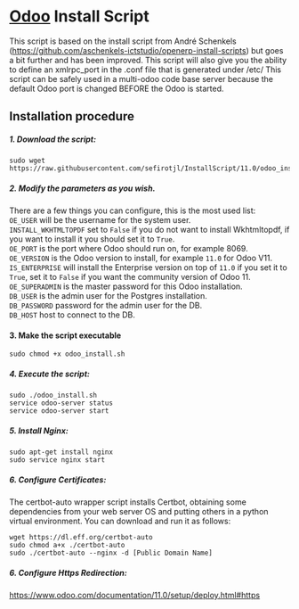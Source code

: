 # [Odoo](https://www.odoo.com "Odoo's Homepage") Install Script

This script is based on the install script from André Schenkels (https://github.com/aschenkels-ictstudio/openerp-install-scripts)
but goes a bit further and has been improved. This script will also give you the ability to define an xmlrpc_port in the .conf file that is generated under /etc/
This script can be safely used in a multi-odoo code base server because the default Odoo port is changed BEFORE the Odoo is started.

## Installation procedure

##### 1. Download the script:
```
sudo wget https://raw.githubusercontent.com/sefirotjl/InstallScript/11.0/odoo_install.sh
```
##### 2. Modify the parameters as you wish.
There are a few things you can configure, this is the most used list:<br/>
```OE_USER``` will be the username for the system user.<br/>
```INSTALL_WKHTMLTOPDF``` set to ```False``` if you do not want to install Wkhtmltopdf, if you want to install it you should set it to ```True```.<br/>
```OE_PORT``` is the port where Odoo should run on, for example 8069.<br/>
```OE_VERSION``` is the Odoo version to install, for example ```11.0``` for Odoo V11.<br/>
```IS_ENTERPRISE``` will install the Enterprise version on top of ```11.0``` if you set it to ```True```, set it to ```False``` if you want the community version of Odoo 11.<br/>
```OE_SUPERADMIN``` is the master password for this Odoo installation.<br/>
```DB_USER``` is the admin user for the Postgres installation.<br/>
```DB_PASSWORD``` password for the admin user for the DB.<br/>
```DB_HOST``` host to connect to the DB.<br/>

#### 3. Make the script executable
```
sudo chmod +x odoo_install.sh
```
##### 4. Execute the script:
```
sudo ./odoo_install.sh
service odoo-server status
service odoo-server start
```
##### 5. Install Nginx:
```
sudo apt-get install nginx
sudo service nginx start
```
##### 6. Configure Certificates:

The certbot-auto wrapper script installs Certbot, obtaining some dependencies from your web server OS and putting others in a python virtual environment. You can download and run it as follows:
```
wget https://dl.eff.org/certbot-auto
sudo chmod a+x ./certbot-auto
sudo ./certbot-auto --nginx -d [Public Domain Name]
```
##### 6. Configure Https Redirection:

https://www.odoo.com/documentation/11.0/setup/deploy.html#https

